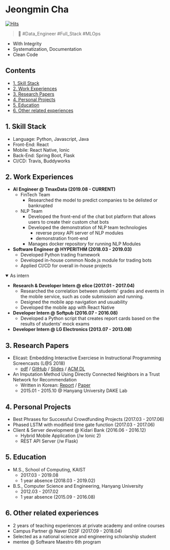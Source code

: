 # **Jeongmin Cha**
[![Hits](https://hits.seeyoufarm.com/api/count/incr/badge.svg?url=https%3A%2F%2Fgithub.com%2Fjeongmincha%2Fresume)](https://hits.seeyoufarm.com)

> 🤩 \#Data_Engineer \#Full_Stack \#MLOps  

* With Integrity
* Systematization, Documentation
* Clean Code

## Contents
* [1. Skill Stack](#1.-Skill-Stack)
* [2. Work Experiences](#2.-Work-Experiences)
* [3. Research Papers](#3.-Research-Papers)
* [4. Personal Projects](#4.-Personal-Projects)
* [5. Education](#5.-Education)
* [6. Other related experiences](#6.-Other-related-experiences)


## 1. Skill Stack
* Language: Python, Javascript, Java
* Front-End: React
* Mobile: React Native, Ionic
* Back-End: Spring Boot, Flask
* CI/CD: Travis, Buddyworks


## 2. Work Experiences
* **AI Engineer @ TmaxData (2019.08 - CURRENT)**
  * FinTech Team
    * Researched the model to predict companies to be delisted or bankrupted
  * NLP Team
    * Developed the front-end of the chat bot platform that allows users to create their custom chat bots
    * Developed the demonstration of NLP team technologies 
      * reverse proxy API server of NLP modules
      * demonstration front-end
    * Manages docker repository for running NLP Modules
* **Software Engineer @ HYPERITHM (2018.03 - 2019.03)**
  * Developed Python trading framework
  * Developed in-house common Node.js module for trading bots
  * Applied CI/CD for overall in-house projects

<details open>
<summary>As intern</summary>
<div markdown="1">

* **Research & Developer Intern @ elice (2017.01 - 2017.04)**
  * Researched the correlation between students' grades and events in the mobile service, such as code submission and running.
  * Designed the mobile app navigation and usuability
  * Developed the mobile app with React Native
* **Developer Intern @ Softpub (2016.07 - 2016.08)**
  * Developed a Python script that creates report cards based on the results of students' mock exams
* **Developer Intern @ LG Electronics (2013.07 - 2013.08)**
</div>
</details>




## 3. Research Papers
* Elicast: Embedding Interactive Exerciese in Instructional Programming Screencasts (L@S 2018)
  * [pdf](https://uilab.kaist.ac.kr/assets/research/UIST2018/uist2018_park.pdf) / [GitHub](https://github.com/elicast-research/elicast) / [Slides](https://uilab.kaist.ac.kr/assets/research/LAS2018/las2018_park_slides.pdf) / [ACM DL](https://dl.acm.org/citation.cfm?id=3231657)
* An Imputation Method Using Directly Connected Neighbors in a Trust Network for Recommendation
  * Written in Korean: [Report](https://jeongmincha.github.io/assets/projects/research/recommender-system/recommender-system-report.pdf) / [Paper](https://jeongmincha.github.io/assets/projects/research/recommender-system/recommender-system-paper.pdf)
  * 2015.01 - 2015.10 @ Hanyang University DAKE Lab


## 4. Personal Projects
* Best Phrases for Successful Crowdfunding Projects (2017.03 - 2017.06)
* Phased LSTM with modifieid time gate function (2017.03 - 2017.06)
* Client & Server development @ Kidari Bank (2016.06 - 2016.12)
  * Hybrid Mobile Application (/w Ionic 2)
  * REST API Server (/w Flask)


## 5. Education
* M.S., School of Computing, KAIST
  * 2017.03 - 2019.08
  * 1 year absence (2018.03 - 2019.02)
* B.S., Computer Science and Engineering, Hanyang University
  * 2012.03 - 2017.02
  * 1 year absence (2015.09 - 2016.08)


## 6. Other related experiences
* 2 years of teaching experiences at private academy and online courses
* Campus Partner @ Naver D2SF (2017.09 - 2018.04)
* Selected as a national science and engineering scholarship student
* mentee @ Software Maestro 6th program